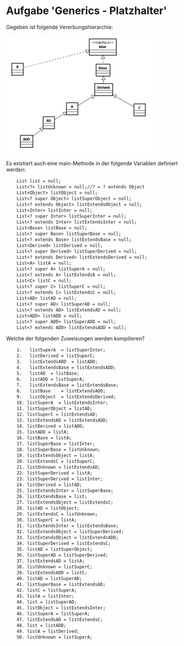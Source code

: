 # Aufgabe 'Generics - Platzhalter'

Gegeben ist folgende Vererbungshierarchie:

<img src="200416_Generics_Platzhalter_01.png">

Es existiert auch eine main-Methode in der folgende Variablen definiert werden:
 
		List list = null;
		List<?> listUnknown = null;//? = ? extends Object
		List<Object> listObject = null;
		List<? super Object> listSuperObject = null;
		List<? extends Object> listExtendsObject = null;
		List<Inter> listInter = null;
		List<? super Inter> listSuperInter = null;
		List<? extends Inter> listExtendsInter = null;
		List<Base> listBase = null;
		List<? super Base> listSuperBase = null;
		List<? extends Base> listExtendsBase = null;
		List<Derived> listDerived = null;
		List<? super Derived> listSuperDerived = null;
		List<? extends Derived> listExtendsDerived = null;
		List<A> listA = null;
		List<? super A> listSuperA = null;
		List<? extends A> listExtendsA = null;
		List<C> listC = null;
		List<? super C> listSuperC = null;
		List<? extends C> listExtendsC = null;
		List<AD> listAD = null;
		List<? super AD> listSuperAD = null;
		List<? extends AD> listExtendsAD = null;
		List<ADD> listADD = null;
		List<? super ADD> listSuperADD = null;
		List<? extends ADD> listExtendsADD = null;

Welche der folgenden Zuweisungen werden kompilieren?

		1.   listSuperA  = listSuperInter;
		2.   listDerived = listSuperC;
		3.   listExtendsADD  = listADD;
		4.   listExtendsBase = listExtendsADD;
		5.   listAD  = listBase;
		6.   listADD = listSuperA;
		7.   listExtendsBase = listExtendsBase;
		8.   listBase    = listExtendsADD;
		9.   listObject  = listExtendsDerived;
		10. listSuperA  = listExtendsInter;
		11. listSuperObject = listAD;
		12. listSuperC = listExtendsAD;
		13. listExtendsAD = listExtendsADD;
		14. listDerived = listADD;
		15. listADD = listA;
		16. listBase = listA;
		17. listSuperBase = listInter;
		18. listSuperBase = listUnknown;
		19. listExtendsObject = listA;
		20. listExtendsC = listSuperC;
		21. listUnknown = listExtendsAD;
		22. listSuperDerived = listA;
		23. listSuperDerived = listInter;
		24. listDerived = listAD;
		25. listExtendsInter = listSuperBase;
		26. listExtendsBase = list;
		27. listExtendsObject = listExtendsC;
		28. listAD = listObject;
		29. listExtendsC = listUnknown;
		30. listSuperC = listA;
		31. listExtendsInter = listExtendsBase;
		32. listExtendsObject = listSuperDerived;
		33. listExtendsObject = listExtendsADD;
		34. listSuperDerived = listExtendsC;
		35. listAD = listSuperObject;
		36. listSuperAD = listSuperDerived;
		37. listExtendsAD = listA;
		38. listUnknown = listSuperC;
		39. listExtendsADD = listC;
		40. listAD = listSuperAD;
		41. listSuperBase = listExtendsAD;
		42. listC = listSuperA;
		43. listA = listInter;
		44. list = listSuperAD;
		45. listObject = listExtendsInter;
		46. listSuperA = listSuperA;
		47. listExtendsAD = listExtendsC;
		48. list = listADD;
		49. listA = listDerived;
		50. listUnknown = listSuperA;
